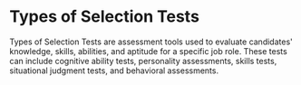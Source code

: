 # Types of Selection Tests
Types of Selection Tests are assessment tools used to evaluate candidates' knowledge, skills, abilities, and aptitude for a specific job role. These tests can include cognitive ability tests, personality assessments, skills tests, situational judgment tests, and behavioral assessments.
